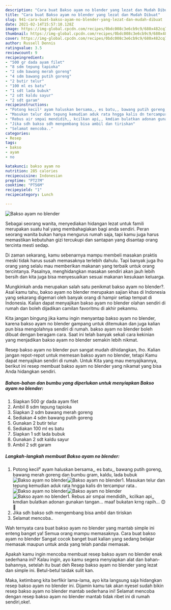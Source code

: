 ```yaml
---
description: "Cara buat Bakso ayam no blender yang lezat dan Mudah Dibuat"
title: "Cara buat Bakso ayam no blender yang lezat dan Mudah Dibuat"
slug: 941-cara-buat-bakso-ayam-no-blender-yang-lezat-dan-mudah-dibuat
date: 2021-02-14T15:57:10.128Z
image: https://img-global.cpcdn.com/recipes/0bdc008c3e6cb9c9/680x482cq70/bakso-ayam-no-blender-foto-resep-utama.jpg
thumbnail: https://img-global.cpcdn.com/recipes/0bdc008c3e6cb9c9/680x482cq70/bakso-ayam-no-blender-foto-resep-utama.jpg
cover: https://img-global.cpcdn.com/recipes/0bdc008c3e6cb9c9/680x482cq70/bakso-ayam-no-blender-foto-resep-utama.jpg
author: Russell Dennis
ratingvalue: 3.5
reviewcount: 9
recipeingredient:
- "500 gr dada ayam filet"
- "8 sdm tepung tapioka"
- "2 sdm bawang merah goreng"
- "4 sdm bawang putih goreng"
- "2 butir telur"
- "100 ml es batu"
- "1 sdt lada bubuk"
- "2 sdt kaldu sayur"
- "2 sdt garam"
recipeinstructions:
- "Potong kecil² ayam haluskan bersama,, es batu,, bawang putih goreng, bawang merah goreng dan bumbu gram, kaldu, lada bubuk"
- "Masukan telur dan tepung kemudian aduk rata hngga kalis dn tercampur rata.."
- "Rebus air smpai mendidih,, kcilkan api,, kmdian bulatkan adonan gunakan tangan... maaf bukatan krng rapih... 😊🙏"
- "Jika sdh bakso sdh mengembang bisa ambil dan tiriskan"
- "Selamat mencoba.."
categories:
- Resep
tags:
- bakso
- ayam
- no

katakunci: bakso ayam no 
nutrition: 285 calories
recipecuisine: Indonesian
preptime: "PT27M"
cooktime: "PT56M"
recipeyield: "1"
recipecategory: Lunch

---
```



![Bakso ayam no blender](https://img-global.cpcdn.com/recipes/0bdc008c3e6cb9c9/680x482cq70/bakso-ayam-no-blender-foto-resep-utama.jpg)

Sebagai seorang wanita, menyediakan hidangan lezat untuk famili merupakan suatu hal yang membahagiakan bagi anda sendiri. Peran seorang  wanita bukan hanya mengurus rumah saja, tapi kamu juga harus memastikan kebutuhan gizi tercukupi dan santapan yang disantap orang tercinta mesti sedap.

Di zaman  sekarang, kamu sebenarnya mampu membeli masakan praktis meski tidak harus susah memasaknya terlebih dahulu. Tapi banyak juga lho orang yang selalu mau memberikan makanan yang terbaik untuk orang tercintanya. Pasalnya, menghidangkan masakan sendiri akan jauh lebih bersih dan kita juga bisa menyesuaikan sesuai makanan kesukaan keluarga. 



Mungkinkah anda merupakan salah satu penikmat bakso ayam no blender?. Asal kamu tahu, bakso ayam no blender merupakan sajian khas di Indonesia yang sekarang digemari oleh banyak orang di hampir setiap tempat di Indonesia. Kalian dapat menyajikan bakso ayam no blender olahan sendiri di rumah dan boleh dijadikan camilan favoritmu di akhir pekanmu.

Kita jangan bingung jika kamu ingin menyantap bakso ayam no blender, karena bakso ayam no blender gampang untuk ditemukan dan juga kalian pun bisa mengolahnya sendiri di rumah. bakso ayam no blender boleh dibuat dengan beragam cara. Saat ini telah banyak sekali cara kekinian yang menjadikan bakso ayam no blender semakin lebih nikmat.

Resep bakso ayam no blender pun sangat mudah dihidangkan, lho. Kalian jangan repot-repot untuk memesan bakso ayam no blender, tetapi Kamu dapat menyajikan sendiri di rumah. Untuk Kita yang mau menyajikannya, berikut ini resep membuat bakso ayam no blender yang nikamat yang bisa Anda hidangkan sendiri.

<!--inarticleads1-->

##### Bahan-bahan dan bumbu yang diperlukan untuk menyiapkan Bakso ayam no blender:

1. Siapkan 500 gr dada ayam filet
1. Ambil 8 sdm tepung tapioka
1. Siapkan 2 sdm bawang merah goreng
1. Sediakan 4 sdm bawang putih goreng
1. Gunakan 2 butir telur
1. Sediakan 100 ml es batu
1. Siapkan 1 sdt lada bubuk
1. Gunakan 2 sdt kaldu sayur
1. Ambil 2 sdt garam




<!--inarticleads2-->

##### Langkah-langkah membuat Bakso ayam no blender:

1. Potong kecil² ayam haluskan bersama,, es batu,, bawang putih goreng, bawang merah goreng dan bumbu gram, kaldu, lada bubuk
<img src="https://img-global.cpcdn.com/steps/fd5fd3ce6398c3bf/160x128cq70/bakso-ayam-no-blender-langkah-memasak-1-foto.jpg" alt="Bakso ayam no blender"><img src="https://img-global.cpcdn.com/steps/822e2cc142afbf79/160x128cq70/bakso-ayam-no-blender-langkah-memasak-1-foto.jpg" alt="Bakso ayam no blender">1. Masukan telur dan tepung kemudian aduk rata hngga kalis dn tercampur rata..
<img src="https://img-global.cpcdn.com/steps/f3f23507a767523c/160x128cq70/bakso-ayam-no-blender-langkah-memasak-2-foto.jpg" alt="Bakso ayam no blender"><img src="https://img-global.cpcdn.com/steps/bf61887322ac6e30/160x128cq70/bakso-ayam-no-blender-langkah-memasak-2-foto.jpg" alt="Bakso ayam no blender"><img src="https://img-global.cpcdn.com/steps/a4d37be1f21b99f2/160x128cq70/bakso-ayam-no-blender-langkah-memasak-2-foto.jpg" alt="Bakso ayam no blender">1. Rebus air smpai mendidih,, kcilkan api,, kmdian bulatkan adonan gunakan tangan... maaf bukatan krng rapih... 😊🙏
1. Jika sdh bakso sdh mengembang bisa ambil dan tiriskan
1. Selamat mencoba..




Wah ternyata cara buat bakso ayam no blender yang mantab simple ini enteng banget ya! Semua orang mampu memasaknya. Cara buat bakso ayam no blender Sangat cocok banget buat kalian yang sedang belajar memasak maupun untuk anda yang telah pandai memasak.

Apakah kamu ingin mencoba membuat resep bakso ayam no blender enak sederhana ini? Kalau ingin, ayo kamu segera menyiapkan alat dan bahan-bahannya, setelah itu buat deh Resep bakso ayam no blender yang lezat dan simple ini. Betul-betul taidak sulit kan. 

Maka, ketimbang kita berfikir lama-lama, ayo kita langsung saja hidangkan resep bakso ayam no blender ini. Dijamin kamu tak akan nyesel sudah bikin resep bakso ayam no blender mantab sederhana ini! Selamat mencoba dengan resep bakso ayam no blender mantab tidak ribet ini di rumah sendiri,oke!.

